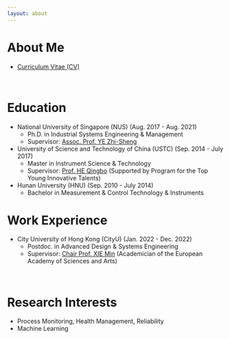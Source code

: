 ```yaml
---
layout: about 
---
```


# About Me
* <a href="https://xingchenliu666.github.io/CV_LiuXingchen.pdf">Curriculum Vitae (CV)</a>

<br/>

# Education
* National University of Singapore (NUS) (Aug. 2017 - Aug. 2021)
  * Ph.D. in Industrial Systems Engineering & Management
  * Supervisor: <a href="https://blog.nus.edu.sg/iseyezh">Assoc. Prof. YE Zhi-Sheng</a>
* University of Science and Technology of China (USTC) (Sep. 2014 - July 2017)
  * Master in Instrument Science & Technology
  * Supervisor: <a href="http://me.sjtu.edu.cn/teacher_directory1/heqingbo.html">Prof. HE Qingbo</a> (Supported by Program for the Top Young Innovative Talents)
* Hunan University (HNU) (Sep. 2010 - July 2014)
  * Bachelor in Measurement & Control Technology & Instruments

# Work Experience
* City University of Hong Kong (CityU) (Jan. 2022 - Dec. 2022)
  * Postdoc. in Advanced Design & Systems Engineering
  * Supervisor: <a href="https://scholars.cityu.edu.hk/en/persons/min-xie(78688b24-0c92-4a93-b5ad-3db4d20d59eb).html">Chair Prof. XIE Min</a> (Academician of the European Academy of Sciences and Arts)

<br/>

# Research Interests
* Process Monitoring, Health Management, Reliability
* Machine Learning  
